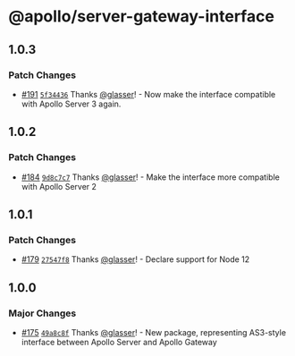 # @apollo/server-gateway-interface

## 1.0.3

### Patch Changes

- [#191](https://github.com/apollographql/apollo-utils/pull/191) [`5f34436`](https://github.com/apollographql/apollo-utils/commit/5f344367345d297ea2caae4b7c4eb9ec224f2105) Thanks [@glasser](https://github.com/glasser)! - Now make the interface compatible with Apollo Server 3 again.

## 1.0.2

### Patch Changes

- [#184](https://github.com/apollographql/apollo-utils/pull/184) [`9d8c7c7`](https://github.com/apollographql/apollo-utils/commit/9d8c7c778626b818e74c741593aaf6e367c6457a) Thanks [@glasser](https://github.com/glasser)! - Make the interface more compatible with Apollo Server 2

## 1.0.1

### Patch Changes

- [#179](https://github.com/apollographql/apollo-utils/pull/179) [`27547f8`](https://github.com/apollographql/apollo-utils/commit/27547f836dae5da88c51198ff83e7c042988b635) Thanks [@glasser](https://github.com/glasser)! - Declare support for Node 12

## 1.0.0

### Major Changes

- [#175](https://github.com/apollographql/apollo-utils/pull/175) [`49a8c8f`](https://github.com/apollographql/apollo-utils/commit/49a8c8f493c3d571a50927fe2235c4f79b903802) Thanks [@glasser](https://github.com/glasser)! - New package, representing AS3-style interface between Apollo Server and Apollo Gateway
